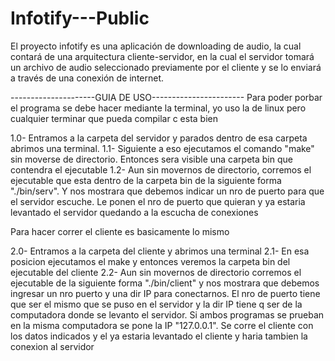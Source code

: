 # Infotify---Public
El proyecto infotify es una aplicación de downloading de audio, la cual contará de una arquitectura cliente-servidor, en la cual el servidor tomará un archivo de audio seleccionado previamente por el cliente y se lo enviará a través de una conexión de internet.

---------------------GUIA DE USO-----------------------
Para poder porbar el programa se debe hacer mediante la terminal, yo uso la de linux pero cualquier terminar que pueda compilar c esta bien

1.0-	Entramos a la carpeta del servidor y parados dentro de esa carpeta abrimos una terminal.
1.1-	Siguiente a eso ejecutamos el comando "make" sin moverse de directorio. Entonces sera visible una carpeta bin que contendra el ejecutable
1.2-	Aun sin movernos de directorio, corremos el ejecutable que esta dentro de la carpeta bin de la siguiente forma "./bin/serv". Y nos mostrara que debemos indicar un nro de puerto para que el servidor escuche. Le ponen el nro de puerto que quieran y ya estaria levantado el servidor quedando a la escucha de conexiones

Para hacer correr el cliente es basicamente lo mismo

2.0-	Entramos a la carpeta del cliente y abrimos una terminal
2.1-	En esa posicion ejecutamos el make y entonces veremos la carpeta bin del ejecutable del cliente
2.2-	Aun sin movernos de directorio corremos el ejecutable de la siguiente forma "./bin/client" y nos mostrara que debemos ingresar un nro puerto y una dir IP para conectarnos. El nro de puerto tiene que ser el mismo que se puso en el servidor y la dir IP tiene q ser de la computadora donde se levanto el servidor. Si ambos programas se prueban en la misma computadora se pone la IP "127.0.0.1". Se corre el cliente con los datos indicados y el ya estaria levantado el cliente y haria tambien la conexion al servidor


